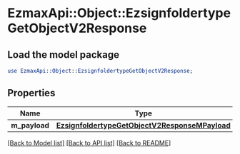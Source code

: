 # EzmaxApi::Object::EzsignfoldertypeGetObjectV2Response

## Load the model package
```perl
use EzmaxApi::Object::EzsignfoldertypeGetObjectV2Response;
```

## Properties
Name | Type | Description | Notes
------------ | ------------- | ------------- | -------------
**m_payload** | [**EzsignfoldertypeGetObjectV2ResponseMPayload**](EzsignfoldertypeGetObjectV2ResponseMPayload.md) |  | 

[[Back to Model list]](../README.md#documentation-for-models) [[Back to API list]](../README.md#documentation-for-api-endpoints) [[Back to README]](../README.md)


